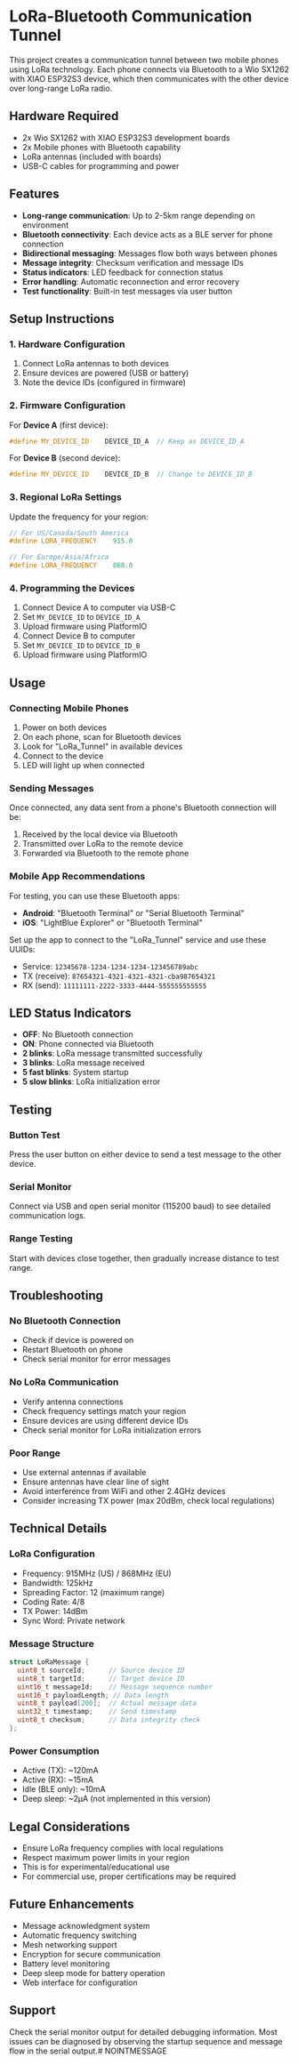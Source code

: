 # LoRa-Bluetooth Communication Tunnel

This project creates a communication tunnel between two mobile phones using LoRa technology. Each phone connects via Bluetooth to a Wio SX1262 with XIAO ESP32S3 device, which then communicates with the other device over long-range LoRa radio.

## Hardware Required

- 2x Wio SX1262 with XIAO ESP32S3 development boards
- 2x Mobile phones with Bluetooth capability
- LoRa antennas (included with boards)
- USB-C cables for programming and power

## Features

- **Long-range communication**: Up to 2-5km range depending on environment
- **Bluetooth connectivity**: Each device acts as a BLE server for phone connection
- **Bidirectional messaging**: Messages flow both ways between phones
- **Message integrity**: Checksum verification and message IDs
- **Status indicators**: LED feedback for connection status
- **Error handling**: Automatic reconnection and error recovery
- **Test functionality**: Built-in test messages via user button

## Setup Instructions

### 1. Hardware Configuration

1. Connect LoRa antennas to both devices
2. Ensure devices are powered (USB or battery)
3. Note the device IDs (configured in firmware)

### 2. Firmware Configuration

For **Device A** (first device):
```cpp
#define MY_DEVICE_ID    DEVICE_ID_A  // Keep as DEVICE_ID_A
```

For **Device B** (second device):
```cpp
#define MY_DEVICE_ID    DEVICE_ID_B  // Change to DEVICE_ID_B
```

### 3. Regional LoRa Settings

Update the frequency for your region:
```cpp
// For US/Canada/South America
#define LORA_FREQUENCY    915.0   

// For Europe/Asia/Africa  
#define LORA_FREQUENCY    868.0   
```

### 4. Programming the Devices

1. Connect Device A to computer via USB-C
2. Set `MY_DEVICE_ID` to `DEVICE_ID_A`
3. Upload firmware using PlatformIO
4. Connect Device B to computer
5. Set `MY_DEVICE_ID` to `DEVICE_ID_B`  
6. Upload firmware using PlatformIO

## Usage

### Connecting Mobile Phones

1. Power on both devices
2. On each phone, scan for Bluetooth devices
3. Look for "LoRa_Tunnel" in available devices
4. Connect to the device
5. LED will light up when connected

### Sending Messages

Once connected, any data sent from a phone's Bluetooth connection will be:
1. Received by the local device via Bluetooth
2. Transmitted over LoRa to the remote device
3. Forwarded via Bluetooth to the remote phone

### Mobile App Recommendations

For testing, you can use these Bluetooth apps:
- **Android**: "Bluetooth Terminal" or "Serial Bluetooth Terminal"
- **iOS**: "LightBlue Explorer" or "Bluetooth Terminal"

Set up the app to connect to the "LoRa_Tunnel" service and use these UUIDs:
- Service: `12345678-1234-1234-1234-123456789abc`
- TX (receive): `87654321-4321-4321-4321-cba987654321`
- RX (send): `11111111-2222-3333-4444-555555555555`

## LED Status Indicators

- **OFF**: No Bluetooth connection
- **ON**: Phone connected via Bluetooth
- **2 blinks**: LoRa message transmitted successfully
- **3 blinks**: LoRa message received
- **5 fast blinks**: System startup
- **5 slow blinks**: LoRa initialization error

## Testing

### Button Test
Press the user button on either device to send a test message to the other device.

### Serial Monitor
Connect via USB and open serial monitor (115200 baud) to see detailed communication logs.

### Range Testing
Start with devices close together, then gradually increase distance to test range.

## Troubleshooting

### No Bluetooth Connection
- Check if device is powered on
- Restart Bluetooth on phone
- Check serial monitor for error messages

### No LoRa Communication
- Verify antenna connections
- Check frequency settings match your region
- Ensure devices are using different device IDs
- Check serial monitor for LoRa initialization errors

### Poor Range
- Use external antennas if available
- Ensure antennas have clear line of sight
- Avoid interference from WiFi and other 2.4GHz devices
- Consider increasing TX power (max 20dBm, check local regulations)

## Technical Details

### LoRa Configuration
- Frequency: 915MHz (US) / 868MHz (EU)
- Bandwidth: 125kHz
- Spreading Factor: 12 (maximum range)
- Coding Rate: 4/8
- TX Power: 14dBm
- Sync Word: Private network

### Message Structure
```cpp
struct LoRaMessage {
  uint8_t sourceId;      // Source device ID
  uint8_t targetId;      // Target device ID  
  uint16_t messageId;    // Message sequence number
  uint16_t payloadLength; // Data length
  uint8_t payload[200];  // Actual message data
  uint32_t timestamp;    // Send timestamp
  uint8_t checksum;      // Data integrity check
};
```

### Power Consumption
- Active (TX): ~120mA
- Active (RX): ~15mA  
- Idle (BLE only): ~10mA
- Deep sleep: ~2µA (not implemented in this version)

## Legal Considerations

- Ensure LoRa frequency complies with local regulations
- Respect maximum power limits in your region
- This is for experimental/educational use
- For commercial use, proper certifications may be required

## Future Enhancements

- Message acknowledgment system
- Automatic frequency switching  
- Mesh networking support
- Encryption for secure communication
- Battery level monitoring
- Deep sleep mode for battery operation
- Web interface for configuration

## Support

Check the serial monitor output for detailed debugging information. Most issues can be diagnosed by observing the startup sequence and message flow in the serial output.#   N O I N T M E S S A G E  
 